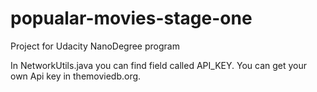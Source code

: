 # popualar-movies-stage-one
Project for Udacity NanoDegree program


In NetworkUtils.java you can find field called API_KEY. You can get your own Api key in themoviedb.org.
